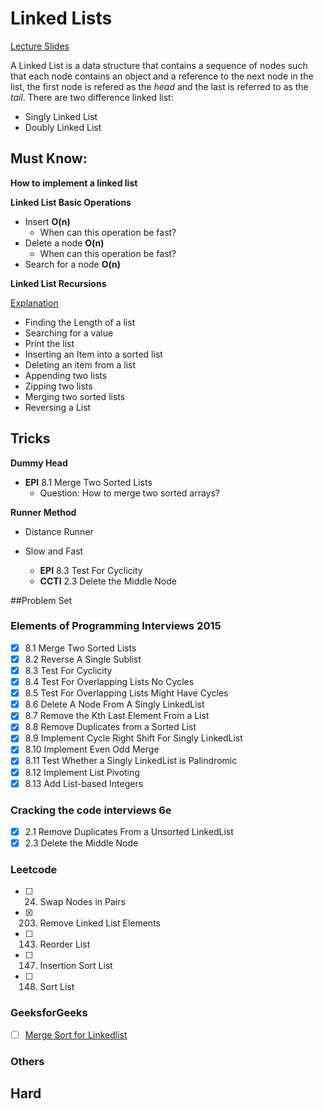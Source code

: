 # Linked Lists

[Lecture Slides](https://docs.google.com/presentation/d/18C2l7BRfVYwotd7JxfpyB5bF_lbz4AAj8c0rYdRAjeg/edit#slide=id.g1c9cde1a29_0_190)

A Linked List is a data structure that contains a sequence of nodes such that each
node contains an object and a reference to the next node in the list, the first node
is refered as the *head* and the last is referred to as the *tail*. There are two 
difference linked list:
* Singly Linked List
* Doubly Linked List

## Must Know:
**How to implement a linked list**

**Linked List Basic Operations**

* Insert **O(n)**
    - When can this operation be fast?
* Delete a node **O(n)**
    - When can this operation be fast?
* Search for a node **O(n)**

**Linked List Recursions** 

[Explanation](http://www.cs.bu.edu/~snyder/cs112/CourseMaterials/LinkedListNotes.Recursion.LLs.html)
* Finding the Length of a list
* Searching for a value
* Print the list
* Inserting an Item into a sorted list
* Deleting an item from a list
* Appending two lists
* Zipping two lists
* Merging two sorted lists
* Reversing a List


## Tricks
**Dummy Head**
* **EPI** 8.1 Merge Two Sorted Lists
    - Question: How to merge two sorted arrays?

**Runner Method**
* Distance Runner

* Slow and Fast
    - **EPI** 8.3 Test For Cyclicity
    - **CCTI** 2.3 Delete the Middle Node


##Problem Set
### Elements of Programming Interviews 2015
- [x] 8.1 Merge Two Sorted Lists
- [x] 8.2 Reverse A Single Sublist
- [x] 8.3 Test For Cyclicity
- [x] 8.4 Test For Overlapping Lists No Cycles
- [x] 8.5 Test For Overlapping Lists Might Have Cycles
- [x] 8.6 Delete A Node From A Singly LinkedList
- [x] 8.7 Remove the Kth Last Element From a List
- [x] 8.8 Remove Duplicates from a Sorted List
- [x] 8.9 Implement Cycle Right Shift For Singly LinkedList
- [x] 8.10 Implement Even Odd Merge
- [x] 8.11 Test Whether a Singly LinkedList is Palindromic
- [x] 8.12 Implement List Pivoting
- [x] 8.13 Add List-based Integers

### Cracking the code interviews 6e
- [x] 2.1 Remove Duplicates From a Unsorted LinkedList
- [x] 2.3 Delete the Middle Node

### Leetcode
- [ ] 24. Swap Nodes in Pairs
- [x] 203. Remove Linked List Elements
- [ ] 143. Reorder List
- [ ] 147. Insertion Sort List
- [ ] 148. Sort List

### GeeksforGeeks
- [ ] [Merge Sort for Linkedlist](http://www.geeksforgeeks.org/merge-sort-for-linked-list/)


### Others
## Hard
